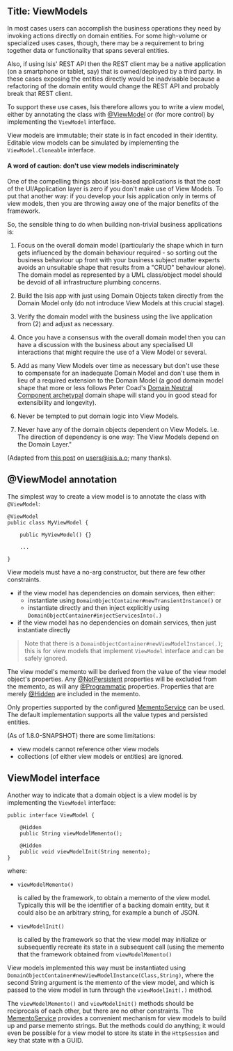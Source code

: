 Title: ViewModels
----------

In most cases users can accomplish the business operations they need by invoking actions directly on domain entities.  For some high-volume or specialized uses cases, 
though, there may be a requirement to bring together data or functionality that spans several entities.

Also, if using Isis' REST API then the REST client may be a native application (on a smartphone or tablet, say) that is owned/deployed by a third party.  In these cases exposing the entities directly would be inadvisable because a refactoring of the domain entity would change the REST API and probably break that REST client.

To support these use cases, Isis therefore allows you to write a view model, either by annotating the class with [@ViewModel](http://isis.apache.org/reference/recognized-annotations/ViewModel.html) or (for more control) by implementing the `ViewModel` interface.

View models are immutable; their state is in fact encoded in their identity.  Editable view models can be simulated by implementing the `ViewModel.Cloneable` interface.

#### A word of caution: don't use view models indiscriminately

One of the compelling things about Isis-based applications is that the cost of the UI/Application layer is zero if you don't make use of View Models.  To put that another way: if you develop your Isis application only in terms of view models, then you are throwing away one of the major benefits of the framework.

So, the sensible thing to do when building non-trivial business applications is:

1. Focus on the overall domain model (particularly the shape which in turn gets influenced by the domain behaviour required - so sorting out the business behaviour up front with your business subject matter experts avoids an unsuitable shape that results from a "CRUD" behaviour alone). The domain model as represented by a UML class/object model should be devoid of all infrastructure plumbing concerns.

2. Build the Isis app with just using Domain Objects taken directly from the Domain Model only (do not introduce View Models at this crucial stage).

3. Verify the domain model with the business  using the live application from (2) and adjust as necessary.

4. Once you have a consensus with the overall domain model then you can have a discussion with the business about any specialised UI interactions that might require the use of a View Model or several. 

5. Add as many View Models over time as necessary but don't use these to compensate for an inadequate Domain Model and don't use them in lieu of a required extension to the Domain Model (a good domain model shape that more or less follows Peter Coad's [Domain Neutral Component archetypal](http://www.step-10.com/SoftwareDesign/ModellingInColour/dnc.html) domain shape will stand you in good stead for extensibility and longevity). 

6. Never be tempted to put domain logic into View Models. 

7. Never have any of the domain objects dependent on View Models. I.e. The direction of dependency is one way: The View Models depend on the Domain Layer."

(Adapted from [this post](http://isis.markmail.org/thread/uxo66yc54xdon4u5) on users@isis.a.o; many thanks).


## @ViewModel annotation

The simplest way to create a view model is to annotate the class with `@ViewModel`:

    @ViewModel
    public class MyViewModel {
    
        public MyViewModel() {}
        
        ...
        
    }

View models must have a no-arg constructor, but there are few other constraints.

* if the view model has dependencies on domain services, then either:
  * instantiate using `DomainObjectContainer#newTransientInstance()` or
  * instantiate directly and then inject explicitly using `DomainObjectContainer#injectServicesInto(.)`
* if the view model has no dependencies on domain services, then just instantiate directly 

>
> Note that there is a `DomainObjectContainer#newViewModelInstance(.)`; this is for view models that implement `ViewModel` interface and can be safely ignored.
>
    
The view model's memento will be derived from the value of the view model object's properties.  Any [@NotPersistent](http://isis.apache.org/reference/recognized-annotations/NotPersistent.html) properties will be excluded from the memento, as will any [@Programmatic](http://isis.apache.org/reference/recognized-annotations/Programmatic.html) properties.  Properties that are merely [@Hidden](http://isis.apache.org/reference/recognized-annotations/Hidden-deprecated.html) are included in the memento.

Only properties supported by the configured [MementoService](../reference/services/memento-service.html) can be used.  The default implementation supports all the value types and persisted entities.

(As of 1.8.0-SNAPSHOT) there are some limitations:
* view models cannot reference other view models
* collections (of either view models or entities) are ignored.



## ViewModel interface

Another way to indicate that a domain object is a view model is by implementing the `ViewModel` interface:

    public interface ViewModel {
    
        @Hidden
        public String viewModelMemento();
        
        @Hidden
        public void viewModelInit(String memento);
    }

where:

* `viewModelMemento()`

   is called by the framework, to obtain a memento of the view model.  Typically this will be the identifier of a backing domain entity, but it could also be an arbitrary string, for example a bunch of JSON.

* `viewModelInit()`

   is called by the framework so that the view model may initialize or subsequently recreate its state in a subsequent call (using the memento that the framework obtained from `viewModelMemento()`

View models implemented this way must be instantiated using `DomainObjectContainer#newViewModelInstance(Class,String)`, where the second String argument is the memento of the view model, and which is passed to the view model in turn through the `viewModelInit(.)` method.

   
The `viewModelMemento()` and `viewModelInit()` methods should be reciprocals of each other, but there are no other constraints.  The [MementoService](../reference/services/memento-service.html) provides a convenient mechanism for view models to build up and parse memento strings.  But the methods could do anything; it would even be possible for a view model to store its state in the `HttpSession` and key that state with a GUID.



 